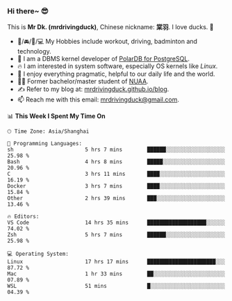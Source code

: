 ### Hi there~ 😎

This is **Mr Dk. (mrdrivingduck)**, Chinese nickname: **棠羽**. I love ducks. 🦆

- 💪/🚘/🏸/💻 My Hobbies include workout, driving, badminton and technology.
- 🍊 I am a DBMS kernel developer of [PolarDB for PostgreSQL](https://github.com/ApsaraDB/PolarDB-for-PostgreSQL).
- 🔥 I am interested in system software, especially OS kernels like *Linux*.
- 🔧 I enjoy everything pragmatic, helpful to our daily life and the world.
- 👨‍🎓 Former bachelor/master student of [NUAA](https://en.wikipedia.org/wiki/Nanjing_University_of_Aeronautics_and_Astronautics).
- ✍ Refer to my blog at: [mrdrivingduck.github.io/blog](https://mrdrivingduck.github.io/blog/).
- 📫 Reach me with this email: [mrdrivingduck@gmail.com](mailto:mrdrivingduck@gmail.com).

<!--START_SECTION:waka-->
📊 **This Week I Spent My Time On** 

```text
🕑︎ Time Zone: Asia/Shanghai

💬 Programming Languages: 
sh                       5 hrs 7 mins        ██████░░░░░░░░░░░░░░░░░░░   25.98 % 
Bash                     4 hrs 8 mins        █████░░░░░░░░░░░░░░░░░░░░   20.96 % 
C                        3 hrs 11 mins       ████░░░░░░░░░░░░░░░░░░░░░   16.19 % 
Docker                   3 hrs 7 mins        ████░░░░░░░░░░░░░░░░░░░░░   15.84 % 
Other                    2 hrs 39 mins       ███░░░░░░░░░░░░░░░░░░░░░░   13.46 % 

🔥 Editors: 
VS Code                  14 hrs 35 mins      ███████████████████░░░░░░   74.02 % 
Zsh                      5 hrs 7 mins        ██████░░░░░░░░░░░░░░░░░░░   25.98 % 

💻 Operating System: 
Linux                    17 hrs 17 mins      ██████████████████████░░░   87.72 % 
Mac                      1 hr 33 mins        ██░░░░░░░░░░░░░░░░░░░░░░░   07.89 % 
WSL                      51 mins             █░░░░░░░░░░░░░░░░░░░░░░░░   04.39 % 
```


<!--END_SECTION:waka-->

<!-- ![Mr Dk.'s GitHub Stats](https://github-readme-stats.vercel.app/api?username=mrdrivingduck&count_private&show_icons=true&theme=buefy) -->

<!-- ![Most Used Languages](https://github-readme-stats.vercel.app/api/top-langs/?username=mrdrivingduck&exclude_repo=mips32-CPU,snort-tcp-socket&theme=buefy&layout=compact&langs_count=10) -->


<!--
**mrdrivingduck/mrdrivingduck** is a ✨ _special_ ✨ repository because its `README.md` (this file) appears on your GitHub profile.

Here are some ideas to get you started:

- 🔭 I’m currently working on ...
- 🌱 I’m currently learning ...
- 👯 I’m looking to collaborate on ...
- 🤔 I’m looking for help with ...
- 💬 Ask me about ...
- 📫 How to reach me: ...
- 😄 Pronouns: ...
- ⚡ Fun fact: ...
-->
